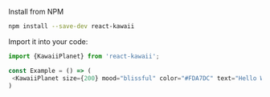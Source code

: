 Install from NPM

```bash
npm install --save-dev react-kawaii

```

Import it into your code:
```javascript static
import {KawaiiPlanet} from 'react-kawaii';

const Example = () => (
 <KawaiiPlanet size={200} mood="blissful" color="#FDA7DC" text="Hello World!" showTextOnHover="false" />
)
```
